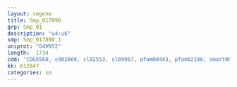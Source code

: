 ```yaml
---
layout: smgene
title: Smp_017890
grp: Smp_01
description: "u4:u6"
smp: Smp_017890.1
uniprot: "G4VNY2"
length:  1734
cdd: "COG5560, cd02669, cl02553, cl09957, pfam00443, pfam02148, smart00290"
kk: K12847
categories: sm
---
```

